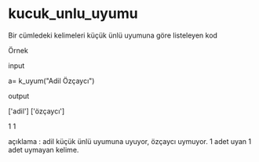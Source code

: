 # kucuk_unlu_uyumu
Bir cümledeki kelimeleri küçük ünlü uyumuna göre listeleyen kod

Örnek  

input

a= k_uyum("Adil Özçaycı")

output 

['adil'] ['özçaycı']

1 1

açıklama : adil küçük ünlü uyumuna uyuyor, özçaycı uymuyor.
1 adet uyan 1 adet uymayan kelime.
